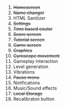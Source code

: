 1. ~~Homescreen~~
2. ~~Name changer~~
3. HTML Sanitizer
4. ~~Settings~~
5. ~~Time based coulor~~
6. ~~Score screen~~
7. ~~Tutorial screen~~
8. ~~Game screen~~
9. ~~Graphics~~
10. ~~Gyroscope movement~~
11. Gameplay interaction
12. Level generation
13. Vibrations
14. ~~Pause menu~~
15. Notifications
16. Music/Sound effects
17. ~~Local Storage~~
18. Recalibraton button